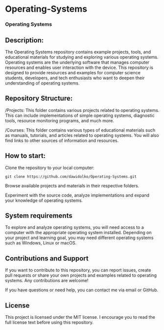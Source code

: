 # **Operating-Systems**

### **Operating Systems**

## **Description:**
The Operating Systems repository contains example projects, tools, and educational materials for studying and exploring various operating systems. Operating systems are the underlying software that manages computer resources and enables user interaction with the device. This repository is designed to provide resources and examples for computer science students, developers, and tech enthusiasts who want to deepen their understanding of operating systems.

## **Repository Structure:**
/Projects: This folder contains various projects related to operating systems. This can include implementations of simple operating systems, diagnostic tools, resource monitoring programs, and much more.

/Courses: This folder contains various types of educational materials such as manuals, tutorials, and articles related to operating systems. You will also find links to other sources of information and resources.

## **How ​​to start:**
Clone the repository to your local computer:
```
git clone https://github.com/dawidolko/Operating-Systems.git
```
Browse available projects and materials in their respective folders.

Experiment with the source code, analyze implementations and expand your knowledge of operating systems.

## **System requirements**
To explore and analyze operating systems, you will need access to a computer with the appropriate operating system installed. Depending on your project and learning goal, you may need different operating systems such as Windows, Linux or macOS.

## **Contributions and Support**
If you want to contribute to this repository, you can report issues, create pull requests or share your own projects and examples related to operating systems. Any contributions are welcome!

If you have questions or need help, you can contact me via email or GitHub.

## **License**
This project is licensed under the MIT license. I encourage you to read the full license text before using this repository.
